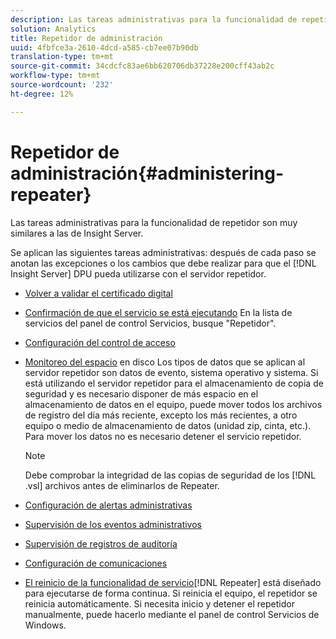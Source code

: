 ```yaml
---
description: Las tareas administrativas para la funcionalidad de repetidor son muy similares a las de Insight Server.
solution: Analytics
title: Repetidor de administración
uuid: 4fbfce3a-2610-4dcd-a585-cb7ee07b90db
translation-type: tm+mt
source-git-commit: 34cdcfc83ae6bb620706db37228e200cff43ab2c
workflow-type: tm+mt
source-wordcount: '232'
ht-degree: 12%

---
```



# Repetidor de administración{#administering-repeater}

Las tareas administrativas para la funcionalidad de repetidor son muy similares a las de Insight Server.

Se aplican las siguientes tareas administrativas: después de cada paso se anotan las excepciones o los cambios que debe realizar para que el [!DNL Insight Server] DPU pueda utilizarse con el servidor repetidor.

* [Volver a validar el certificado digital](../../../home/c-inst-svr/c-admin-inst-svr/c-reval-dgtl-cert.md#concept-f0020a6f0d6f477099b7a8f0b6e2944c)
* [Confirmación de que el servicio se está ejecutando](../../../home/c-inst-svr/c-admin-inst-svr/c-cfrm-svc-rng.md#concept-15b046e92d254bbd95dec829abc76677) En la lista de servicios del panel de control Servicios, busque &quot;Repetidor&quot;.

* [Configuración del control de acceso](../../../home/c-inst-svr/c-admin-inst-svr/c-config-acs-ctrl/c-config-acs-ctrl.md#concept-ac385e870dbe4b57a72bf7266b60f93d)
* [Monitoreo del espacio](../../../home/c-inst-svr/c-admin-inst-svr/c-mntr-disk-spc/c-mntr-disk-spc.md#concept-a83447e44f4e47aba282328be395a0d4) en disco Los tipos de datos que se aplican al servidor repetidor son datos de evento, sistema operativo y sistema. Si está utilizando el servidor repetidor para el almacenamiento de copia de seguridad y es necesario disponer de más espacio en el almacenamiento de datos en el equipo, puede mover todos los archivos de registro del día más reciente, excepto los más recientes, a otro equipo o medio de almacenamiento de datos (unidad zip, cinta, etc.). Para mover los datos no es necesario detener el servicio repetidor.

   >[!NOTE]
   >
   >Debe comprobar la integridad de las copias de seguridad de los [!DNL .vsl] archivos antes de eliminarlos de Repeater.

* [Configuración de alertas administrativas](../../../home/c-inst-svr/c-admin-inst-svr/t-config-adm-alrts.md#task-0858f588da4941aa9d4952f6592681aa)
* [Supervisión de los eventos administrativos](../../../home/c-inst-svr/c-admin-inst-svr/t-mntr-adm-evts.md#task-4c78325b3e6e4dde8fa94c1896e19e34)
* [Supervisión de registros de auditoría](../../../home/c-inst-svr/c-admin-inst-svr/t-mntr-adt-lgs.md#task-5dd9830424fe440ea1369215a1aca231)
* [Configuración de comunicaciones](../../../home/c-inst-svr/c-admin-inst-svr/t-config-com.md#task-471305ecf7a644789a288f93c42514ec)
* [El reinicio de la funcionalidad de servicio](../../../home/c-inst-svr/c-admin-inst-svr/t-rest-svc.md#task-97f97f1019bc440080ab2fddfdc04c74)[!DNL Repeater] está diseñado para ejecutarse de forma continua. Si reinicia el equipo, el repetidor se reinicia automáticamente. Si necesita inicio y detener el repetidor manualmente, puede hacerlo mediante el panel de control Servicios de Windows.

